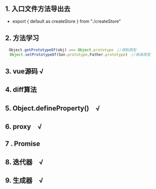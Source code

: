 



 ## 1. 入口文件方法导出去

- export { default as createStore } from "./createStore"

  

## 2. 方法学习

```js
　Object.getPrototypeOf(obj) === Object.prototype　//得到原型
  Object.setPrototypeOf(Son.prototype,Father.prototype)　//继承原型
```



## 3.  vue源码 √



## 4. diff算法



## 5. Object.defineProperty()　√



## 6. proxy　√



## 7 . Promise



## 8. 迭代器　√



## 9. 生成器　√



